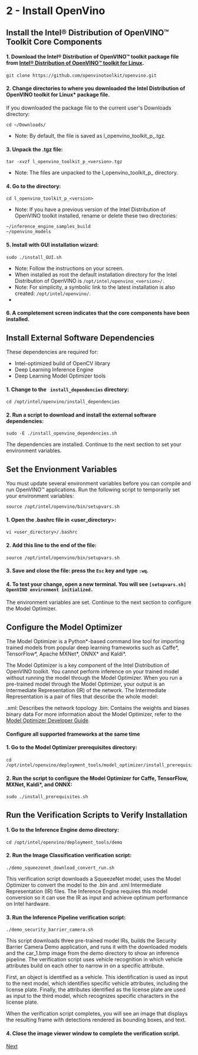 # 2 - Install OpenVino

## Install the Intel® Distribution of OpenVINO™ Toolkit Core Components
#### 1. Download the Intel® Distribution of OpenVINO™ toolkit package file from [Intel® Distribution of OpenVINO™ toolkit for Linux](https://software.intel.com/content/www/us/en/develop/tools/openvino-toolkit/download.html?operatingsystem=linux&distributions=github). 
```
git clone https://github.com/openvinotoolkit/openvino.git
```
#### 2. Change directories to where you downloaded the Intel Distribution of OpenVINO toolkit for Linux* package file.
If you downloaded the package file to the current user's Downloads directory:
```
cd ~/Downloads/
```
- Note: By default, the file is saved as l_openvino_toolkit_p_<version>.tgz.

#### 3. Unpack the .tgz file:
```
tar -xvzf l_openvino_toolkit_p_<version>.tgz
```
- Note: The files are unpacked to the l_openvino_toolkit_p_<version> directory.

#### 4. Go to the directory:

```
cd l_openvino_toolkit_p_<version>
```
- Note: If you have a previous version of the Intel Distribution of OpenVINO toolkit installed, rename or delete these two directories: 
```
~/inference_engine_samples_build
~/openvino_models
```
#### 5. Install with GUI installation wizard:
```
sudo ./install_GUI.sh
```
- Note: Follow the instructions on your screen.
- When installed as root the default installation directory for the Intel Distribution of OpenVINO is ```/opt/intel/openvino_<version>/.```
- Note: For simplicity, a symbolic link to the latest installation is also created: ```/opt/intel/openvino/```.
- 
#### 6. A completement screen indicates that the core components have been installed.

## Install External Software Dependencies
These dependencies are required for:
- Intel-optimized build of OpenCV library
- Deep Learning Inference Engine
- Deep Learning Model Optimizer tools

#### 1. Change to the ``` install_dependencies``` directory:
```
cd /opt/intel/openvino/install_dependencies
```

#### 2. Run a script to download and install the external software dependencies:
```
sudo -E ./install_openvino_dependencies.sh
```
The dependencies are installed. Continue to the next section to set your environment variables.

## Set the Envionment Variables
You must update several environment variables before you can compile and run OpenVINO™ applications. Run the following script to temporarily set your environment variables:
```
source /opt/intel/openvino/bin/setupvars.sh
```


#### 1. Open the .bashrc file in <user_directory>:
```
vi <user_directory>/.bashrc
```
#### 2. Add this line to the end of the file:
```
source /opt/intel/openvino/bin/setupvars.sh
```
#### 3. Save and close the file: press the ```Esc``` key and type ```:wq```.
#### 4. To test your change, open a new terminal. You will see ```[setupvars.sh] OpenVINO environment initialized.```
The environment variables are set. Continue to the next section to configure the Model Optimizer.

## Configure the Model Optimizer
The Model Optimizer is a Python*-based command line tool for importing trained models from popular deep learning frameworks such as Caffe*, TensorFlow*, Apache MXNet*, ONNX* and Kaldi*.

The Model Optimizer is a key component of the Intel Distribution of OpenVINO toolkit. You cannot perform inference on your trained model without running the model through the Model Optimizer. When you run a pre-trained model through the Model Optimizer, your output is an Intermediate Representation (IR) of the network. The Intermediate Representation is a pair of files that describe the whole model:

.xml: Describes the network topology
.bin: Contains the weights and biases binary data
For more information about the Model Optimizer, refer to the [Model Optimizer Developer Guide](https://docs.openvinotoolkit.org/2020.2/_docs_MO_DG_Deep_Learning_Model_Optimizer_DevGuide.html). 

#### Configure all supported frameworks at the same time

#### 1. Go to the Model Optimizer prerequisites directory:
```
cd /opt/intel/openvino/deployment_tools/model_optimizer/install_prerequisites
```
#### 2. Run the script to configure the Model Optimizer for Caffe, TensorFlow, MXNet, Kaldi*, and ONNX:
```
sudo ./install_prerequisites.sh
```

## Run the Verification Scripts to Verify Installation
#### 1. Go to the Inference Engine demo directory:
```
cd /opt/intel/openvino/deployment_tools/demo
```
#### 2. Run the Image Classification verification script:
```
./demo_squeezenet_download_convert_run.sh
```
This verification script downloads a SqueezeNet model, uses the Model Optimizer to convert the model to the .bin and .xml Intermediate Representation (IR) files. The Inference Engine requires this model conversion so it can use the IR as input and achieve optimum performance on Intel hardware.

#### 3. Run the Inference Pipeline verification script:
```
./demo_security_barrier_camera.sh
```
This script downloads three pre-trained model IRs, builds the Security Barrier Camera Demo application, and runs it with the downloaded models and the car_1.bmp image from the demo directory to show an inference pipeline. The verification script uses vehicle recognition in which vehicle attributes build on each other to narrow in on a specific attribute.

First, an object is identified as a vehicle. This identification is used as input to the next model, which identifies specific vehicle attributes, including the license plate. Finally, the attributes identified as the license plate are used as input to the third model, which recognizes specific characters in the license plate.

When the verification script completes, you will see an image that displays the resulting frame with detections rendered as bounding boxes, and text.

#### 4. Close the image viewer window to complete the verification script.



[Next]()
